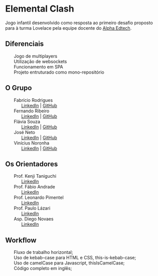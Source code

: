 # Elemental Clash  
Jogo infantil desenvolvido como resposta ao primeiro desafio proposto para à turma Lovelace pela equipe docente do [Alpha Edtech](https://www.alphaedtech.org.br/).  
  
## Diferenciais
  &nbsp;&nbsp;&nbsp;&nbsp;&nbsp;&nbsp; Jogo de multiplayers  
  &nbsp;&nbsp;&nbsp;&nbsp;&nbsp;&nbsp; Utilização de websockets  
  &nbsp;&nbsp;&nbsp;&nbsp;&nbsp;&nbsp; Funcionamento em SPA  
  &nbsp;&nbsp;&nbsp;&nbsp;&nbsp;&nbsp; Projeto entruturado como mono-repositório  
  
## O Grupo
  &nbsp;&nbsp;&nbsp;&nbsp;&nbsp;&nbsp; Fabrício Rodrigues  
    &nbsp;&nbsp;&nbsp;&nbsp;&nbsp;&nbsp;&nbsp;&nbsp;&nbsp;&nbsp;&nbsp;&nbsp; [LinkedIn](https://www.linkedin.com/in/fabr%C3%ADcio-rodrigues-pereira-68b844227/) | [GitHub](https://github.com/SkyvengerLL)  
  &nbsp;&nbsp;&nbsp;&nbsp;&nbsp;&nbsp; Fernando Ribeiro  
    &nbsp;&nbsp;&nbsp;&nbsp;&nbsp;&nbsp;&nbsp;&nbsp;&nbsp;&nbsp;&nbsp;&nbsp; [LinkedIn](https://www.linkedin.com/in/fernando-ribeiro-b28342143/) | [GitHub](https://github.com/Ferr50)  
  &nbsp;&nbsp;&nbsp;&nbsp;&nbsp;&nbsp; Flávia Souza  
    &nbsp;&nbsp;&nbsp;&nbsp;&nbsp;&nbsp;&nbsp;&nbsp;&nbsp;&nbsp;&nbsp;&nbsp; [LinkedIn](https://www.linkedin.com/in/flaaaaaavis/) | [GitHub](https://github.com/flaaaaaavis)  
  &nbsp;&nbsp;&nbsp;&nbsp;&nbsp;&nbsp; José Neto  
    &nbsp;&nbsp;&nbsp;&nbsp;&nbsp;&nbsp;&nbsp;&nbsp;&nbsp;&nbsp;&nbsp;&nbsp; [LinkedIn]() | [GitHub](https://github.com/Jo-Neto)  
  &nbsp;&nbsp;&nbsp;&nbsp;&nbsp;&nbsp; Vinícius Noronha  
    &nbsp;&nbsp;&nbsp;&nbsp;&nbsp;&nbsp;&nbsp;&nbsp;&nbsp;&nbsp;&nbsp;&nbsp; [LinkedIn](https://www.linkedin.com/in/vinicius-noronha-1540b2184/) | [GitHub](https://github.com/viniciusna)  
  
## Os Orientadores  
  &nbsp;&nbsp;&nbsp;&nbsp;&nbsp;&nbsp; Prof. Kenji Taniguchi  
    &nbsp;&nbsp;&nbsp;&nbsp;&nbsp;&nbsp;&nbsp;&nbsp;&nbsp;&nbsp;&nbsp;&nbsp; [LinkedIn](https://www.linkedin.com/in/kenjitaniguchi/)  
  &nbsp;&nbsp;&nbsp;&nbsp;&nbsp;&nbsp; Prof. Fábio Andrade  
    &nbsp;&nbsp;&nbsp;&nbsp;&nbsp;&nbsp;&nbsp;&nbsp;&nbsp;&nbsp;&nbsp;&nbsp; [LinkedIn](https://www.linkedin.com/in/fabio1990henrique/)  
  &nbsp;&nbsp;&nbsp;&nbsp;&nbsp;&nbsp; Prof. Leonardo Pimentel  
    &nbsp;&nbsp;&nbsp;&nbsp;&nbsp;&nbsp;&nbsp;&nbsp;&nbsp;&nbsp;&nbsp;&nbsp; [LinkedIn](https://www.linkedin.com/in/leonardo-araujo-pimentel-26619972/)  
  &nbsp;&nbsp;&nbsp;&nbsp;&nbsp;&nbsp; Prof. Paulo Lázari  
    &nbsp;&nbsp;&nbsp;&nbsp;&nbsp;&nbsp;&nbsp;&nbsp;&nbsp;&nbsp;&nbsp;&nbsp; [LinkedIn](https://www.linkedin.com/in/paulo-rogerio-lazari/)  
  &nbsp;&nbsp;&nbsp;&nbsp;&nbsp;&nbsp; Asp. Diego Novaes  
    &nbsp;&nbsp;&nbsp;&nbsp;&nbsp;&nbsp;&nbsp;&nbsp;&nbsp;&nbsp;&nbsp;&nbsp; [LinkedIn](https://www.linkedin.com/in/diego-novaes-9a26b6190/)  
  
## Workflow
  &nbsp;&nbsp;&nbsp;&nbsp;&nbsp;&nbsp; Fluxo de trabalho horizontal;  
  &nbsp;&nbsp;&nbsp;&nbsp;&nbsp;&nbsp; Uso de kebab-case para HTML e CSS, this-is-kebab-case;  
  &nbsp;&nbsp;&nbsp;&nbsp;&nbsp;&nbsp; Uso de camelCase para Javascript, thisIsCamelCase;  
  &nbsp;&nbsp;&nbsp;&nbsp;&nbsp;&nbsp; Código completo em inglês;  
